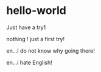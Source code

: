 # hello-world
Just have a try1

nothing !
just a first try!

en...I do not know why going there!

en...i hate English!
